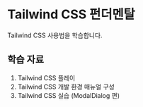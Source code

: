 # Tailwind CSS 펀더멘탈

Tailwind CSS 사용법을 학습합니다.

## 학습 자료

1. Tailwind CSS 플레이
1. Tailwind CSS 개발 환경 매뉴얼 구성
1. Tailwind CSS 실습 (ModalDialog 편)
